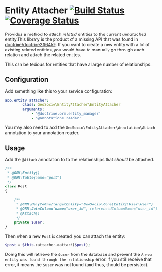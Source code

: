 # Entity Attacher [![Build Status](https://travis-ci.org/geosocio/entity-attacher.svg?branch=develop)](https://travis-ci.org/geosocio/entity-attacher) [![Coverage Status](https://coveralls.io/repos/github/geosocio/entity-attacher/badge.svg)](https://coveralls.io/github/geosocio/entity-attacher)
Provides a method to attach _related_ entities to the current _unnatached_
entity.This library is the product of a missing API that was found in
[doctrine/doctrine2#6459](https://github.com/doctrine/doctrine2/issues/6459). If
you want to create a new entity with a lot of existing related entities, you
would have to manually go through each relation and attach the related entites.

This can be tedious for entities that have a large number of relationships.

## Configuration
Add something like this to your service configuration:
```yaml
app.entity_attacher:
        class: GeoSocio\EntityAttacher\EntityAttacher
        arguments:
            - '@doctrine.orm.entity_manager'
            - '@annotations.reader'
```

You may also need to add the `GeoSocio\EntityAttacher\Annotation\Attach`
annotation to your annotation reader.

## Usage

Add the `@Attach` annotation to to the relationships that _should_ be attached.

```php
/**
 * @ORM\Entity()
 * @ORM\Table(name="post")
 */
class Post
{

    /**
     * @ORM\ManyToOne(targetEntity="GeoSocio\Core\Entity\User\User")
     * @ORM\JoinColumn(name="user_id", referencedColumnName="user_id")
     * @Attach()
     */
    private $user;
}
```

Then when a new `Post` is created, you can attach the entity:
```php
$post = $this->attacher->attach($post);
```
Doing this will retrieve the `$user` from the database and prevent the `A new
entity was found through the relationship` error. If you still receive that
error, it means the `$user` was not found (and thus, should be persisted).
